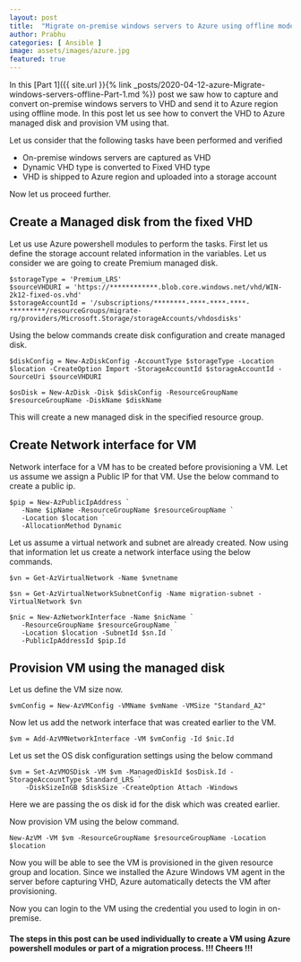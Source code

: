 ```yaml
---
layout: post
title:  "Migrate on-premise windows servers to Azure using offline mode - Part 2"
author: Prabhu
categories: [ Ansible ]
image: assets/images/azure.jpg
featured: true
---
```


In this [Part 1]({{ site.url }}{% link _posts/2020-04-12-azure-Migrate-windows-servers-offline-Part-1.md %}) post we saw how to capture and convert on-premise windows servers to VHD and send it to Azure region using offline mode. In this post let us see how to convert the VHD to Azure managed disk and provision VM using that.

Let us consider that the following tasks have been performed and verified
* On-premise windows servers are captured as VHD
* Dynamic VHD type is converted to Fixed VHD type
* VHD is shipped to Azure region and uploaded into a storage account

Now let us proceed further.

## Create a Managed disk from the fixed VHD

Let us use Azure powershell modules to perform the tasks. First let us define the storage account related information in the variables. Let us consider we are going to create Premium managed disk.

```
$storageType = 'Premium_LRS'
$sourceVHDURI = 'https://************.blob.core.windows.net/vhd/WIN-2k12-fixed-os.vhd'
$storageAccountId = '/subscriptions/********-****-****-****-*********/resourceGroups/migrate-rg/providers/Microsoft.Storage/storageAccounts/vhdosdisks'
```

Using the below commands create disk configuration and create managed disk.

```
$diskConfig = New-AzDiskConfig -AccountType $storageType -Location $location -CreateOption Import -StorageAccountId $storageAccountId -SourceUri $sourceVHDURI

$osDisk = New-AzDisk -Disk $diskConfig -ResourceGroupName $resourceGroupName -DiskName $diskName
```

This will create a new managed disk in the specified resource group.

## Create Network interface for VM

Network interface for a VM has to be created before provisioning a VM. Let us assume we assign a Public IP for that VM. Use the below command to create a public ip.

```
$pip = New-AzPublicIpAddress `
   -Name $ipName -ResourceGroupName $resourceGroupName `
   -Location $location `
   -AllocationMethod Dynamic
```

Let us assume a virtual network and subnet are already created. Now using that information let us create a network interface using the below commands.

```
$vn = Get-AzVirtualNetwork -Name $vnetname

$sn = Get-AzVirtualNetworkSubnetConfig -Name migration-subnet -VirtualNetwork $vn

$nic = New-AzNetworkInterface -Name $nicName `
   -ResourceGroupName $resourceGroupName `
   -Location $location -SubnetId $sn.Id `
   -PublicIpAddressId $pip.Id
```

## Provision VM using the managed disk

Let us define the VM size now.

```
$vmConfig = New-AzVMConfig -VMName $vmName -VMSize "Standard_A2"
```

Now let us add the network interface that was created earlier to the VM.

```
$vm = Add-AzVMNetworkInterface -VM $vmConfig -Id $nic.Id  
```

Let us set the OS disk configuration settings using the below command

```
$vm = Set-AzVMOSDisk -VM $vm -ManagedDiskId $osDisk.Id -StorageAccountType Standard_LRS `
    -DiskSizeInGB $diskSize -CreateOption Attach -Windows
```

Here we are passing the os disk id for the disk which was created earlier.

Now provision VM using the below command.

```
New-AzVM -VM $vm -ResourceGroupName $resourceGroupName -Location $location
```

Now you will be able to see the VM is provisioned in the given resource group and location. Since we installed the Azure Windows VM agent in the server before capturing VHD, Azure automatically detects the VM after provisioning. 

Now you can login to the VM using the credential you used to login in on-premise.

#### The steps in this post can be used individually to create a VM using Azure powershell modules or part of a migration process.  !!! Cheers !!!
